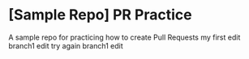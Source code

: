 # [Sample Repo] PR Practice
A sample repo for practicing how to create Pull Requests
my first edit
branch1 edit
try again branch1 edit